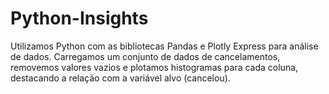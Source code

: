 # Python-Insights

Utilizamos Python com as bibliotecas Pandas e Plotly Express para análise de dados. Carregamos um conjunto de dados de cancelamentos, removemos valores vazios e plotamos histogramas para cada coluna, destacando a relação com a variável alvo (cancelou).
